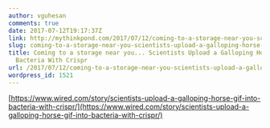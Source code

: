 ```yaml
---
author: vguhesan
comments: true
date: 2017-07-12T19:17:37Z
link: http://mythinkpond.com/2017/07/12/coming-to-a-storage-near-you-scientists-upload-a-galloping-horse-gif-into-bacteria-with-crispr/
slug: coming-to-a-storage-near-you-scientists-upload-a-galloping-horse-gif-into-bacteria-with-crispr
title: Coming to a storage near you... Scientists Upload a Galloping Horse GIF Into
  Bacteria With Crispr
url: /2017/07/12/coming-to-a-storage-near-you-scientists-upload-a-galloping-horse-gif-into-bacteria-with-crispr/
wordpress_id: 1521
---
```


[https://www.wired.com/story/scientists-upload-a-galloping-horse-gif-into-bacteria-with-crispr/](https://www.wired.com/story/scientists-upload-a-galloping-horse-gif-into-bacteria-with-crispr/)
